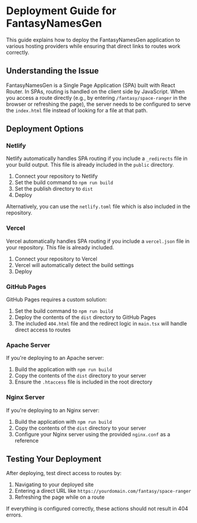 # Deployment Guide for FantasyNamesGen

This guide explains how to deploy the FantasyNamesGen application to various hosting providers while ensuring that direct links to routes work correctly.

## Understanding the Issue

FantasyNamesGen is a Single Page Application (SPA) built with React Router. In SPAs, routing is handled on the client side by JavaScript. When you access a route directly (e.g., by entering `/fantasy/space-ranger` in the browser or refreshing the page), the server needs to be configured to serve the `index.html` file instead of looking for a file at that path.

## Deployment Options

### Netlify

Netlify automatically handles SPA routing if you include a `_redirects` file in your build output. This file is already included in the `public` directory.

1. Connect your repository to Netlify
2. Set the build command to `npm run build`
3. Set the publish directory to `dist`
4. Deploy

Alternatively, you can use the `netlify.toml` file which is also included in the repository.

### Vercel

Vercel automatically handles SPA routing if you include a `vercel.json` file in your repository. This file is already included.

1. Connect your repository to Vercel
2. Vercel will automatically detect the build settings
3. Deploy

### GitHub Pages

GitHub Pages requires a custom solution:

1. Set the build command to `npm run build`
2. Deploy the contents of the `dist` directory to GitHub Pages
3. The included `404.html` file and the redirect logic in `main.tsx` will handle direct access to routes

### Apache Server

If you're deploying to an Apache server:

1. Build the application with `npm run build`
2. Copy the contents of the `dist` directory to your server
3. Ensure the `.htaccess` file is included in the root directory

### Nginx Server

If you're deploying to an Nginx server:

1. Build the application with `npm run build`
2. Copy the contents of the `dist` directory to your server
3. Configure your Nginx server using the provided `nginx.conf` as a reference

## Testing Your Deployment

After deploying, test direct access to routes by:

1. Navigating to your deployed site
2. Entering a direct URL like `https://yourdomain.com/fantasy/space-ranger`
3. Refreshing the page while on a route

If everything is configured correctly, these actions should not result in 404 errors. 